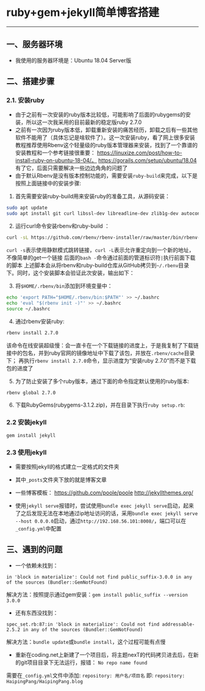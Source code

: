 ﻿# ruby+gem+jekyll简单博客搭建 


---

## 一、服务器环境
* 我使用的服务器环境是：Ubuntu 18.04 Server版 

## 二、搭建步骤
### 2.1. 安装ruby
* 由于之前有一次安装的ruby版本比较低，可能影响了后面的rubygems的安装，所以这一次我采用的目前最新的稳定版ruby 2.7.0
* 之前有一次因为ruby版本低，卸载重新安装的痛苦经历，卸载之后有一些其他软件不能用了（具体忘记是啥软件了）。这一次安装ruby，看了网上很多安装教程推荐使用Rbenv这个轻量级的ruby版本管理器来安装，找到了一个靠谱的安装教程和一个参考链接很重要：
https://linuxize.com/post/how-to-install-ruby-on-ubuntu-18-04/。
https://gorails.com/setup/ubuntu/18.04
有了它，后面只需要解决一些边边角角的问题了
* 由于默认Rbenv是没有版本控制功能的，需要安装`ruby-build`来完成，以下是按照上面链接中的安装步骤:

1. 首先需要安装ruby-build用来安装ruby的准备工具，从源码安装：
``` bash
sudo apt update
sudo apt install git curl libssl-dev libreadline-dev zlib1g-dev autoconf bison build-essential libyaml-dev libreadline-dev libncurses5-dev libffi-dev libgdbm-dev
``` 

2. 运行curl命令安装rbenv和ruby-build ：
``` bash
curl -sL https://github.com/rbenv/rbenv-installer/raw/master/bin/rbenv-installer | bash -
```
`curl -s`表示使用静默模式跳转链接，`curl -L`表示允许重定向到一个新的地址，不像简单的get一个链接
后面的`bash -`命令通过前面的管道标识符`|`执行前面下载的脚本
上述脚本会从将rbenv和ruby-build仓库从GitHub拷贝到`~/.rbenv`目录下。同时，这个安装脚本会验证此次安装，输出如下：

3. 将`$HOME/.rbenv/bin`添加到环境变量中： 
``` bash
echo 'export PATH="$HOME/.rbenv/bin:$PATH"' >> ~/.bashrc
echo 'eval "$(rbenv init -)"' >> ~/.bashrc
source ~/.bashrc
```

4. 通过rbenv安装ruby:
``` bash
rbenv install 2.7.0
```
该命令在线安装超级慢：会一直卡在一个下载链接的进度上，于是我复制了下载链接中的包名，并到ruby官网的镜像地址中下载了该包，并放在`.rbenv/cache`目录下；
再执行`rbenv install 2.7.0`命令，显示进度为“安装ruby 2.7.0”而不是下载包的进度了

5. 为了防止安装了多个ruby版本，通过下面的命令指定默认使用的ruby版本:
``` bash
rbenv global 2.7.0
```

6. 下载RubyGems(rubygems-3.1.2.zip)，并在目录下执行`ruby setup.rb`:

### 2.2 安装jekyll
``` bash
gem install jekyll
```

### 2.3 使用jekyll
* 需要按照jekyll的格式建立一定格式的文件夹
* 其中`_posts`文件夹下放的就是博客文章
* 一些博客模板：
https://github.com/poole/poole
http://jekyllthemes.org/

* 使用`jekyll serve`报错时，尝试使用`bundle exec jekyll serve`启动，起来了之后发现无法在本地通过ip地址访问的话，采用`bundle exec jekyll serve --host 0.0.0.0`启动，通过`http://192.168.56.101:8008/`，端口可以在`_config.yml`中配置

## 三、遇到的问题
* 一个依赖未找到：

`in 'block in materialize': Could not find public_suffix-3.0.0 in any of the sources (Bundler::GemNotFound)`

解决方法：按照提示通过gem安装：`gem install public_suffix --version 3.0.0`

* 还有东西没找到：

`spec_set.rb:87:in 'block in materialize': Could not find addressable-2.5.2 in any of the sources (Bundler::GemNotFound)`

解决方法：`bundle update`或`bundle install`，这个过程可能有点慢

* 重新在coding.net上新建了一个项目后，将主题nexT的代码拷贝进去后，在新的git项目目录下无法运行，报错：
`No repo name found`

需要在`_config.yml`文件中添加: `repository: 用户名/项目名`
即: `repository: HaipingPang/HaipingPang.blog`





